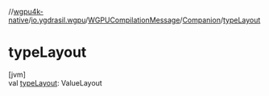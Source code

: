 //[wgpu4k-native](../../../../index.md)/[io.ygdrasil.wgpu](../../index.md)/[WGPUCompilationMessage](../index.md)/[Companion](index.md)/[typeLayout](type-layout.md)

# typeLayout

[jvm]\
val [typeLayout](type-layout.md): ValueLayout